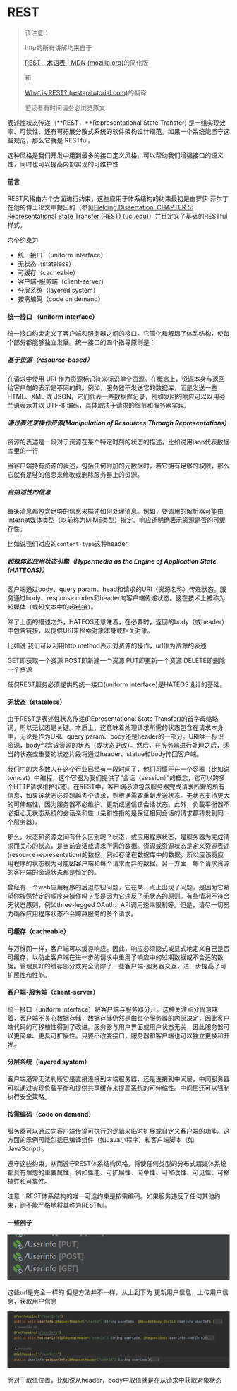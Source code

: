 # REST

> 请注意：
>
> http的所有讲解均来自于
>
> [REST - 术语表 | MDN (mozilla.org)](https://developer.mozilla.org/zh-CN/docs/Glossary/REST)的简化版
>
> 和
>
> [What is REST? (restapitutorial.com)](https://www.restapitutorial.com/lessons/whatisrest.html)的翻译
>
> 若读者有时间请务必浏览原文

表述性状态传递（**REST，**Representational State Transfer) 是一组实现效率、可读性、还有可拓展分散式系统的软件架构设计规范。如果一个系统能坚守这些规范，那么它就是 RESTful。

这种风格是我们开发中用到最多的接口定义风格，可以帮助我们增强接口的语义性，同时也可以提高内部实现的可维护性

#### 前言

REST风格由六个方面进行约束，这些应用于体系结构的约束最初是由罗伊·菲尔丁在他的博士论文中提出的（参见[Fielding Dissertation: CHAPTER 5: Representational State Transfer (REST) (uci.edu)](https://www.ics.uci.edu/~fielding/pubs/dissertation/rest_arch_style.htm)）并且定义了基础的RESTful样式。

六个约束为

- 统一接口 （uniform interface）
- 无状态（stateless）
- 可缓存（cacheable）
- 客户端-服务端（client-server）
- 分层系统（layered system）
- 按需编码（code on demand） 

#### 统一接口 （uniform interface）

统一接口约束定义了客户端和服务器之间的接口。它简化和解耦了体系结构，使每个部分都能够独立发展。统一接口的四个指导原则是：

##### 基于资源（resource-based）

在请求中使用 URI 作为资源标识符来标识单个资源。在概念上，资源本身与返回给客户端的表示是不同的的。例如，服务器不发送它的数据库，而是发送一些 HTML、XML 或 JSON，它们代表一些数据库记录，例如发回的响应可以以用芬兰语表示并以 UTF-8 编码，具体取决于请求的细节和服务器实现.

##### 通过表述来操作资源(Manipulation of Resources Through Representations)

资源的表述是一段对于资源在某个特定时刻的状态的描述，比如说用json代表数据库里的一行

当客户端持有资源的表述，包括任何附加的元数据时，若它拥有足够的权限，那么它就有足够的信息来修改或删除服务器上的资源。

##### 自描述性的信息

每条消息都包含足够的信息来描述如何处理消息。例如，要调用的解析器可能由Internet媒体类型（以前称为MIME类型）指定。响应还明确表示资源是否的可缓存性。

比如说我们对应的`content-type`这种header

##### 超媒体即应用状态引擎（Hypermedia as the Engine of Application State (HATEOAS)）

客户端通过body、query param、head和请求的URI（资源名称）传递状态。服务通过body、response codes和header向客户端传递状态。这在技术上被称为超媒体（或超文本中的超链接）。 

除了上面的描述之外，HATEOS还意味着，在必要时，返回的body（或header）中包含链接，以提供URI来检索对象本身或相关对象。

比如说 我们可以利用http method表示对资源的操作，url作为资源的表述

GET即获取一个资源  POST即新建一个资源 PUT即更新一个资源 DELETE即删除一个资源

任何REST服务必须提供的统一接口(uniform interface)是HATEOS设计的基础。

#### 无状态（stateless）

由于REST是表述性状态传递(REpresentational State Transfer)的首字母缩略词，所以无状态是关键。本质上，这意味着处理请求所需的状态包含在请求本身中，无论是作为URI、query param、body还是header的一部分。URI唯一标识资源，body包含该资源的状态（或状态更改）。然后，在服务器进行处理之后，适当的状态或重要的状态片段将通过header、statue和body传回客户端。

我们中的大多数人在这个行业已经有一段时间了，他们习惯于在一个容器（比如说tomcat）中编程，这个容器为我们提供了“会话（session）”的概念，它可以跨多个HTTP请求维护状态。在REST中，客户端必须包含服务器完成请求所需的所有信息，如果该状态必须跨越多个请求，则根据需要重新发送状态。无状态支持更大的可伸缩性，因为服务器不必维护、更新或通信该会话状态。此外，负载平衡器不必担心无状态系统的会话亲和性（亲和性指的是保证相同会话的请求都转发到同一个服务器）。

那么，状态和资源之间有什么区别呢？状态，或应用程序状态，是服务器为完成请求而关心的状态，是当前会话或请求所需的数据。资源或资源状态是定义资源表述(resource representation)的数据，例如存储在数据库中的数据。所以应该将应用程序的状态视为可能因客户端和每个请求而异的数据。另一方面，每个请求资源的客户端的资源状态都是恒定的。

曾经有一个web应用程序的后退按钮问题，它在某一点上出现了问题，是因为它希望你按照特定的顺序来操作吗？那是因为它违反了无状态的原则。有些情况不符合无状态原则，例如three-legged OAuth、API调用速率限制等。但是，请尽一切努力确保应用程序状态不会跨越服务的多个请求。

#### 可缓存（cacheable）

与万维网一样，客户端可以缓存响应。因此，响应必须隐式或显式地定义自己是否可缓存，以防止客户端在进一步的请求中重用了响应中的过期数据或不合适的数据。管理良好的缓存部分或完全消除了一些客户端-服务器交互，进一步提高了可扩展性和性能。

#### 客户端-服务端（client-server）

统一接口（uniform interface）将客户端与服务器分开。这种关注点分离意味着，客户端不关心数据存储，数据存储仍然是由每个服务器的内部决定，因此客户端代码的可移植性得到了改进。服务器与用户界面或用户状态无关，因此服务器可以更简单、更具可扩展性。只要不改变接口，服务器和客户端也可以独立更换和开发。

#### 分层系统（layered system）

客户端通常无法判断它是直接连接到末端服务器，还是连接到中间层。中间服务器可以通过实现负载平衡和提供共享缓存来提高系统的可伸缩性。中间层还可以强制执行安全策略。

#### 按需编码（code on demand） 

服务器可以通过向客户端传输可执行的逻辑来临时扩展或自定义客户端的功能。这方面的示例可能包括已编译组件（如Java小程序）和客户端脚本（如JavaScript）。

遵守这些约束，从而遵守REST体系结构风格，将使任何类型的分布式超媒体系统都具有理想的重要属性，例如性能、可扩展性、简单性、可修改性、可见性、可移植性和可靠性。

注意：REST体系结构的唯一可选约束是按需编码。如果服务违反了任何其他约束，则不能严格地将其称为RESTful。

#### 一些例子

![1652866984055](assets/1652866984055.png)

这些url是完全一样的 但是方法并不一样，从上到下为 更新用户信息，上传用户信息，获取用户信息

![1652867273062](assets/1652867273062.png)

而对于取值位置，比如说从header，body中取值就是在从请求中获取对象状态